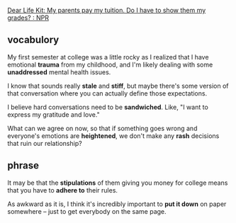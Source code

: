 [Dear Life Kit: My parents pay my tuition. Do I have to show them my grades? : NPR](https://www.npr.org/2023/05/02/1173470444/advice-column-finances-college-tuition-family-boundaries-independence)
## vocabulory
My first semester at college was a little rocky as I realized that I have emotional **trauma** from my childhood, and I'm likely dealing with some **unaddressed** mental health issues.

I know that sounds really **stale** and **stiff**, but maybe there's some version of that conversation where you can actually define those expectations.

I believe hard conversations need to be **sandwiched**. Like, "I want to express my gratitude and love."

What can we agree on now, so that if something goes wrong and everyone's emotions are **heightened**, we don't make any **rash** decisions that ruin our relationship?
## phrase
It may be that the **stipulations** of them giving you money for college means that you have to **adhere to** their rules.

As awkward as it is, I think it's incredibly important to **put it down** on paper somewhere – just to get everybody on the same page.